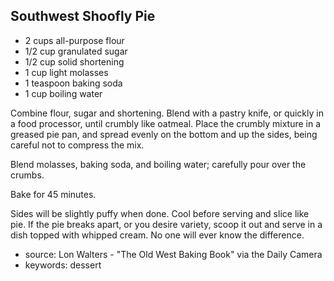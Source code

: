Southwest Shoofly Pie
---------------------

- 2 cups all-purpose flour
- 1/2 cup granulated sugar
- 1/2 cup solid shortening
- 1 cup light molasses
- 1 teaspoon baking soda
- 1 cup boiling water

Combine flour, sugar and shortening.  Blend with a pastry knife, or
quickly in a food processor, until crumbly like oatmeal.  Place the
crumbly mixture in a greased pie pan, and spread evenly on the bottom
and up the sides, being careful not to compress the mix.

Blend molasses, baking soda, and boiling water; carefully pour over
the crumbs.

Bake for 45 minutes.

Sides will be slightly puffy when done.  Cool before serving and slice
like pie.  If the pie breaks apart, or you desire variety, scoop it
out and serve in a dish topped with whipped cream.  No one will ever
know the difference.

- source: Lon Walters - "The Old West Baking Book" via the Daily Camera
- keywords: dessert
